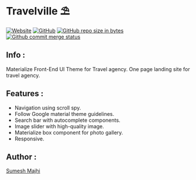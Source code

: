 # Travelville ⛱ 


[![Website](https://img.shields.io/badge/site-up%20and%20running-lightgrey.svg)](https://majhirockzz.github.io/Materialize-CSS-Project-1/)
[![GitHub](https://img.shields.io/github/license/mashape/apistatus.svg)](https://github.com/MajhiRockzZ/Materialize-CSS-Project-1/blob/master/LICENSE)
[![GitHub repo size in bytes](https://img.shields.io/badge/repo%20size-4.69%20MB-blue.svg)](https://github.com/MajhiRockzZ/Materialize-CSS-Project-1/)
[![Github commit merge status](https://img.shields.io/github/commit-status/badges/shields/master/5d4ab86b1b5ddfb3c4a70a70bd19932c52603b8c.svg)](https://github.com/MajhiRockzZ/Materialize-CSS-Project-1/)

## Info :

Materialize Front-End UI Theme for Travel agency. One page landing site for travel agency.

## Features : 

- Navigation using scroll spy.
- Follow Google material theme guidelines.
- Search bar with autocomplete components.
- Image slider with high-quality image.
- Materialize box component for photo gallery.
- Responsive.


## Author : 

[Sumesh Majhi](https://github.com/MajhiRockzZ)
